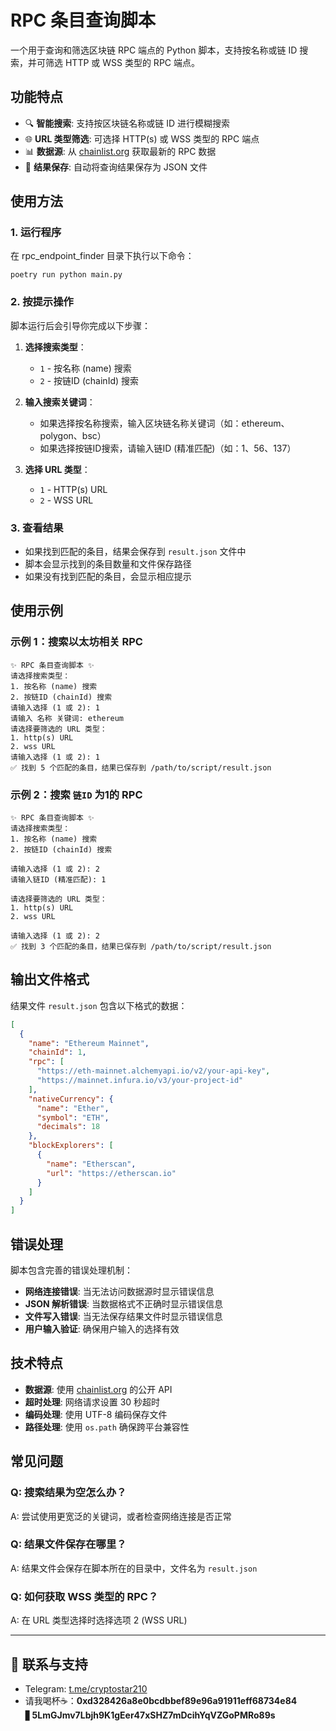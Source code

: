 # RPC 条目查询脚本

一个用于查询和筛选区块链 RPC 端点的 Python 脚本，支持按名称或链 ID 搜索，并可筛选 HTTP 或 WSS 类型的 RPC 端点。

## 功能特点

- 🔍 **智能搜索**: 支持按区块链名称或链 ID 进行模糊搜索
- 🌐 **URL 类型筛选**: 可选择 HTTP(s) 或 WSS 类型的 RPC 端点
- 📊 **数据源**: 从 [chainlist.org](https://chainlist.org) 获取最新的 RPC 数据
- 💾 **结果保存**: 自动将查询结果保存为 JSON 文件

## 使用方法

### 1. 运行程序
在 rpc_endpoint_finder 目录下执行以下命令：
```
poetry run python main.py
```

### 2. 按提示操作

脚本运行后会引导你完成以下步骤：

1. **选择搜索类型**：
   - `1` - 按名称 (name) 搜索
   - `2` - 按链ID (chainId) 搜索

2. **输入搜索关键词**：
   - 如果选择按名称搜索，输入区块链名称关键词（如：ethereum、polygon、bsc）
   - 如果选择按链ID搜索，请输入链ID (精准匹配)（如：1、56、137）

3. **选择 URL 类型**：
   - `1` - HTTP(s) URL
   - `2` - WSS URL

### 3. 查看结果

- 如果找到匹配的条目，结果会保存到 `result.json` 文件中
- 脚本会显示找到的条目数量和文件保存路径
- 如果没有找到匹配的条目，会显示相应提示

## 使用示例

### 示例 1：搜索以太坊相关 RPC

```
✨ RPC 条目查询脚本 ✨
请选择搜索类型：
1. 按名称 (name) 搜索
2. 按链ID (chainId) 搜索
请输入选择 (1 或 2): 1
请输入 名称 关键词: ethereum
请选择要筛选的 URL 类型：
1. http(s) URL
2. wss URL
请输入选择 (1 或 2): 1
✅ 找到 5 个匹配的条目，结果已保存到 /path/to/script/result.json
```

### 示例 2：搜索 `链ID` 为1的 RPC

```
✨ RPC 条目查询脚本 ✨
请选择搜索类型：
1. 按名称 (name) 搜索
2. 按链ID (chainId) 搜索

请输入选择 (1 或 2): 2
请输入链ID (精准匹配): 1

请选择要筛选的 URL 类型：
1. http(s) URL
2. wss URL

请输入选择 (1 或 2): 2
✅ 找到 3 个匹配的条目，结果已保存到 /path/to/script/result.json
```

## 输出文件格式

结果文件 `result.json` 包含以下格式的数据：

```json
[
  {
    "name": "Ethereum Mainnet",
    "chainId": 1,
    "rpc": [
      "https://eth-mainnet.alchemyapi.io/v2/your-api-key",
      "https://mainnet.infura.io/v3/your-project-id"
    ],
    "nativeCurrency": {
      "name": "Ether",
      "symbol": "ETH",
      "decimals": 18
    },
    "blockExplorers": [
      {
        "name": "Etherscan",
        "url": "https://etherscan.io"
      }
    ]
  }
]
```

## 错误处理

脚本包含完善的错误处理机制：

- **网络连接错误**: 当无法访问数据源时显示错误信息
- **JSON 解析错误**: 当数据格式不正确时显示错误信息
- **文件写入错误**: 当无法保存结果文件时显示错误信息
- **用户输入验证**: 确保用户输入的选择有效

## 技术特点

- **数据源**: 使用 [chainlist.org](https://chainlist.org) 的公开 API
- **超时处理**: 网络请求设置 30 秒超时
- **编码处理**: 使用 UTF-8 编码保存文件
- **路径处理**: 使用 `os.path` 确保跨平台兼容性

## 常见问题

### Q: 搜索结果为空怎么办？
A: 尝试使用更宽泛的关键词，或者检查网络连接是否正常

### Q: 结果文件保存在哪里？
A: 结果文件会保存在脚本所在的目录中，文件名为 `result.json`

### Q: 如何获取 WSS 类型的 RPC？
A: 在 URL 类型选择时选择选项 2 (WSS URL)

---
## 💬 联系与支持
- Telegram: [t.me/cryptostar210](https://t.me/cryptostar210)
- 请我喝杯☕：**0xd328426a8e0bcdbbef89e96a91911eff68734e84** ▋**5LmGJmv7Lbjh9K1gEer47xSHZ7mDcihYqVZGoPMRo89s**